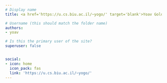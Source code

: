 ```yaml
---
# Display name
title: <a href='https://u.cs.biu.ac.il/~yogo/' target='blank'>Yoav Goldberg</a>

# Username (this should match the folder name)
authors:
- yoav

# Is this the primary user of the site?
superuser: false


social:
- icon: home
  icon_pack: fas
  link: 'https://u.cs.biu.ac.il/~yogo/'
---
```

